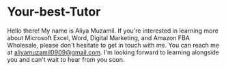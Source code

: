 # Your-best-Tutor
Hello there! My name is Aliya Muzamil. If you're interested in learning more about Microsoft Excel, Word, Digital Marketing, and Amazon FBA Wholesale, please don't hesitate to get in touch with me. You can reach me at aliyamuzamil0909@gmail.com. I'm looking forward to learning alongside you and can't wait to hear from you soon.
